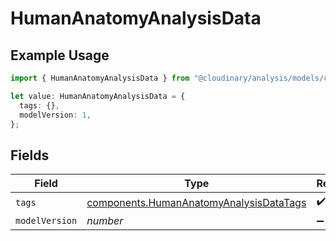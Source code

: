 # HumanAnatomyAnalysisData

## Example Usage

```typescript
import { HumanAnatomyAnalysisData } from "@cloudinary/analysis/models/components";

let value: HumanAnatomyAnalysisData = {
  tags: {},
  modelVersion: 1,
};
```

## Fields

| Field                                                                                              | Type                                                                                               | Required                                                                                           | Description                                                                                        | Example                                                                                            |
| -------------------------------------------------------------------------------------------------- | -------------------------------------------------------------------------------------------------- | -------------------------------------------------------------------------------------------------- | -------------------------------------------------------------------------------------------------- | -------------------------------------------------------------------------------------------------- |
| `tags`                                                                                             | [components.HumanAnatomyAnalysisDataTags](../../models/components/humananatomyanalysisdatatags.md) | :heavy_check_mark:                                                                                 | N/A                                                                                                |                                                                                                    |
| `modelVersion`                                                                                     | *number*                                                                                           | :heavy_minus_sign:                                                                                 | N/A                                                                                                | 1                                                                                                  |